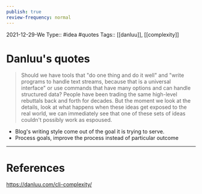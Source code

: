 ```yaml
---
publish: true
review-frequency: normal
---
```

2021-12-29-We
Type:: #idea #quotes 
Tags:: [[danluu]], [[complexity]]

# Danluu's quotes

> Should we have tools that "do one thing and do it well" and "write programs to handle text streams, because that is a universal interface" or use commands that have many options and can handle structured data? People have been trading the same high-level rebuttals back and forth for decades. But the moment we look at the details, look at what happens when these ideas get exposed to the real world, we can immediately see that one of these sets of ideas couldn't possibly work as espoused.

- Blog's writing style come out of the goal it is trying to serve.
- Process goals, improve the process instead of particular outcome
---
# References
https://danluu.com/cli-complexity/